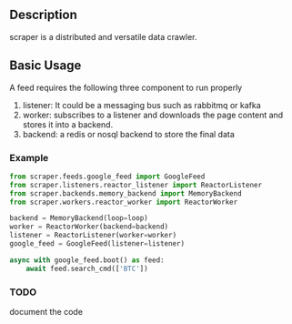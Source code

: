 ## Description
scraper is a distributed and versatile data crawler.

## Basic Usage
A feed requires the following three component to run properly
1. listener: It could be a messaging bus such as rabbitmq or kafka 
2. worker: subscribes to a listener and downloads the page content and stores it into a backend.
3. backend: a redis or nosql backend to store the final data

### Example 
```python
from scraper.feeds.google_feed import GoogleFeed
from scraper.listeners.reactor_listener import ReactorListener
from scraper.backends.memory_backend import MemoryBackend
from scraper.workers.reactor_worker import ReactorWorker

backend = MemoryBackend(loop=loop)
worker = ReactorWorker(backend=backend)
listener = ReactorListener(worker=worker)
google_feed = GoogleFeed(listener=listener)

async with google_feed.boot() as feed:
    await feed.search_cmd(['BTC'])
```

### TODO
document the code